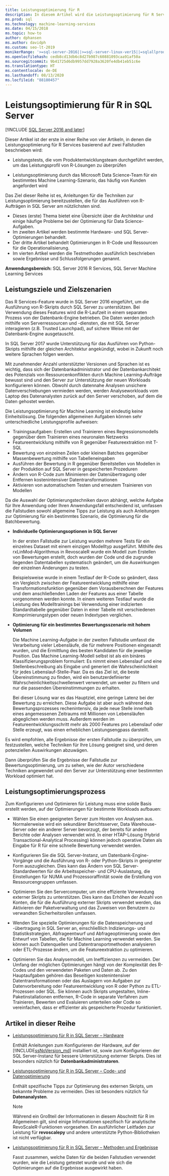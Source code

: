 ```yaml
---
title: Leistungsoptimierung für R
description: In diesem Artikel wird die Leistungsoptimierung für R Services beschrieben.
ms.prod: sql
ms.technology: machine-learning-services
ms.date: 04/15/2018
ms.topic: how-to
author: dphansen
ms.author: davidph
ms.custom: seo-lt-2019
monikerRange: '>=sql-server-2016||>=sql-server-linux-ver15||=sqlallproducts-allversions'
ms.openlocfilehash: cedb8cd13db6c8d27b987c60881093caa91af50a
ms.sourcegitcommit: 9b41725d6db9957dd7928a3620fe4db41eb51c6e
ms.translationtype: HT
ms.contentlocale: de-DE
ms.lasthandoff: 08/13/2020
ms.locfileid: "88180457"
---
```

# <a name="performance-tuning-for-r-in-sql-server"></a>Leistungsoptimierung für R in SQL Server
[!INCLUDE [SQL Server 2016 and later](../../includes/applies-to-version/sqlserver2016.md)]

Dieser Artikel ist der erste in einer Reihe von vier Artikeln, in denen die Leistungsoptimierung für R Services basierend auf zwei Fallstudien beschrieben wird:

- Leistungstests, die vom Produktentwicklungsteam durchgeführt werden, um das Leistungsprofil von R-Lösungen zu überprüfen

- Leistungsoptimierung durch das Microsoft Data Science-Team für ein bestimmtes Machine Learning-Szenario, das häufig von Kunden angefordert wird

Das Ziel dieser Reihe ist es, Anleitungen für die Techniken zur Leistungsoptimierung bereitzustellen, die für das Ausführen von R-Aufträgen in SQL Server am nützlichsten sind.

+ Dieses (erste) Thema bietet eine Übersicht über die Architektur und einige häufige Probleme bei der Optimierung für Data Science-Aufgaben.
+ Im zweiten Artikel werden bestimmte Hardware- und SQL Server-Optimierungen behandelt.
+ Der dritte Artikel behandelt Optimierungen in R-Code und Ressourcen für die Operationalisierung.
+ Im vierten Artikel werden die Testmethoden ausführlich beschrieben sowie Ergebnisse und Schlussfolgerungen genannt.

**Anwendungsbereich:** SQL Server 2016 R Services, SQL Server Machine Learning Services

## <a name="performance-goals-and-targeted-scenarios"></a>Leistungsziele und Zielszenarien

Das R Services-Feature wurde in SQL Server 2016 eingeführt, um die Ausführung von R-Skripts durch SQL Server zu unterstützen. Bei Verwendung dieses Features wird die R-Laufzeit in einem separaten Prozess von der Datenbank-Engine betrieben. Die Daten werden jedoch mithilfe von Serverressourcen und -diensten, die mit SQL Server interagieren (z.B. Trusted Launchpad), auf sichere Weise mit der Datenbank-Engine ausgetauscht.

In SQL Server 2017 wurde Unterstützung für das Ausführen von Python-Skripts mithilfe der gleichen Architektur angekündigt, wobei in Zukunft noch weitere Sprachen folgen werden.

Mit zunehmender Anzahl unterstützter Versionen und Sprachen ist es wichtig, dass sich der Datenbankadministrator und der Datenbankarchitekt des Potenzials von Ressourcenkonflikten durch Machine Learning-Aufträge bewusst sind und den Server zur Unterstützung der neuen Workloads konfigurieren können. Obwohl durch datennahe Analysen unsichere Datenverschiebungen vermieden werden, werden Analyseworkloads vom Laptop des Datenanalysten zurück auf den Server verschoben, auf dem die Daten gehostet werden.

Die Leistungsoptimierung für Machine Learning ist eindeutig keine Einheitslösung. Die folgenden allgemeinen Aufgaben können sehr unterschiedliche Leistungsprofile aufweisen:

- Trainingsaufgaben: Erstellen und Trainieren eines Regressionsmodells gegenüber dem Trainieren eines neuronalen Netzwerks
- Featureentwicklung mithilfe von R gegenüber Featureextraktion mit T-SQL
- Bewertung von einzelnen Zeilen oder kleinen Batches gegenüber Massenbewertung mithilfe von Tabelleneingaben
- Ausführen der Bewertung in R gegenüber Bereitstellen von Modellen in der Produktion auf SQL Server in gespeicherten Prozeduren
- Ändern von R-Code zum Minimieren der Datenübertragung oder Entfernen kostenintensiver Datentransformationen
- Aktivieren von automatischem Testen und erneutem Trainieren von Modellen

Da die Auswahl der Optimierungstechniken davon abhängt, welche Aufgabe für Ihre Anwendung oder Ihren Anwendungsfall entscheidend ist, umfassen die Fallstudien sowohl allgemeine Tipps zur Leistung als auch Anleitungen zur Optimierung für ein bestimmtes Szenario, die Optimierung für die Batchbewertung.

+ **Individuelle Optimierungsoptionen in SQL Server**

    In der ersten Fallstudie zur Leistung wurden mehrere Tests für ein einzelnes Dataset mit einem einzigen Modelltyp ausgeführt. Mithilfe des rxLinMod-Algorithmus in RevoscaleR wurde ein Modell zum Erstellen von Bewertungen erstellt, doch wurden der Code und die zugrunde liegenden Datentabellen systematisch geändert, um die Auswirkungen der einzelnen Änderungen zu testen.

    Beispielsweise wurde in einem Testlauf der R-Code so geändert, dass ein Vergleich zwischen der Featureentwicklung mithilfe einer Transformationsfunktion gegenüber dem Vorausberechnen der Features und dem anschließenden Laden der Features aus einer Tabelle vorgenommen werden konnte. In einem weiteren Testlauf wurde die Leistung des Modelltrainings bei Verwendung einer indizierten Standardtabelle gegenüber Daten in einer Tabelle mit verschiedenen Komprimierungstypen oder neuen Indextypen verglichen.

+ **Optimierung für ein bestimmtes Bewertungsszenario mit hohem Volumen**

    Die Machine Learning-Aufgabe in der zweiten Fallstudie umfasst die Verarbeitung vieler Lebensläufe, die für mehrere Positionen eingesandt wurden, und die Ermittlung des besten Kandidaten für die jeweilige Position. Das Machine Learning-Modell selbst ist als ein binäres Klassifizierungsproblem formuliert: Es nimmt einen Lebenslauf und eine Stellenbeschreibung als Eingabe und generiert die Wahrscheinlichkeit für jedes Lebenslauf-Stelle-Paar. Da es das Ziel ist, die beste Übereinstimmung zu finden, wird ein benutzerdefinierter Wahrscheinlichkeitsschwellenwert verwendet, um weiter zu filtern und nur die passenden Übereinstimmungen zu erhalten.

    Bei dieser Lösung war es das Hauptziel, eine geringe Latenz bei der Bewertung zu erreichen. Diese Aufgabe ist aber auch während des Bewertungsprozesses rechenintensiv, da jede neue Stelle innerhalb eines angemessenen Zeitraums mit Millionen von Lebensläufen abgeglichen werden muss. Außerdem werden im Featureentwicklungsschritt mehr als 2000 Features pro Lebenslauf oder Stelle erzeugt, was einen erheblichen Leistungsengpass darstellt.

Es wird empfohlen, alle Ergebnisse der ersten Fallstudie zu überprüfen, um festzustellen, welche Techniken für Ihre Lösung geeignet sind, und deren potenziellen Auswirkungen abzuwägen.

Dann überprüfen Sie die Ergebnisse der Fallstudie zur Bewertungsoptimierung, um zu sehen, wie der Autor verschiedene Techniken angewendet und den Server zur Unterstützung einer bestimmten Workload optimiert hat.

## <a name="performance-optimization-process"></a>Leistungsoptimierungsprozess

Zum Konfigurieren und Optimieren für Leistung muss eine solide Basis erstellt werden, auf der Optimierungen für bestimmte Workloads aufbauen:

- Wählen Sie einen geeigneten Server zum Hosten von Analysen aus. Normalerweise wird ein sekundärer Berichtsserver, Data Warehouse-Server oder ein anderer Server bevorzugt, der bereits für andere Berichte oder Analysen verwendet wird. In einer HTAP-Lösung (Hybrid Transactional-Analytical Processing) können jedoch operative Daten als Eingabe für R für eine schnelle Bewertung verwendet werden.

- Konfigurieren Sie die SQL Server-Instanz, um Datenbank-Engine-Vorgänge und die Ausführung von R- oder Python-Skripts in geeigneter Form auszugleichen. Dies kann das Ändern von SQL Server-Standardwerten für die Arbeitsspeicher- und CPU-Auslastung, die Einstellungen für NUMA und Prozessoraffinität sowie die Erstellung von Ressourcengruppen umfassen.

- Optimieren Sie den Servercomputer, um eine effiziente Verwendung externer Skripts zu unterstützen. Dies kann das Erhöhen der Anzahl von Konten, die für die Ausführung externer Skripts verwendet werden, das Aktivieren der Paketverwaltung und das Zuweisen von Benutzern zu verwandten Sicherheitsrollen umfassen.

- Wenden Sie spezielle Optimierungen für die Datenspeicherung und -übertragung in SQL Server an, einschließlich Indizierungs- und Statistikstrategien, Abfrageentwurf und Abfrageoptimierung sowie den Entwurf von Tabellen, die für Machine Learning verwendet werden. Sie können auch Datenquellen und Datentransportmethoden analysieren oder ETL-Prozesse ändern, um die Featureextraktion zu optimieren.

- Optimieren Sie das Analysemodell, um Ineffizienzen zu vermeiden. Der Umfang der möglichen Optimierungen hängt von der Komplexität des R-Codes und den verwendeten Paketen und Daten ab. Zu den Hauptaufgaben gehören das Beseitigen kostenintensiver Datentransformationen oder das Auslagern von Aufgaben zur Datenvorbereitung oder Featureentwicklung von R oder Python zu ETL-Prozessen oder SQL. Sie können auch Skripts umgestalten, Inline-Paketinstallationen entfernen, R-Code in separate Verfahren zum Trainieren, Bewerten und Evaluieren unterteilen oder Code so vereinfachen, dass er effizienter als gespeicherte Prozedur funktioniert.

## <a name="articles-in-this-series"></a>Artikel in dieser Reihe

+ [Leistungsoptimierung für R in SQL Server – Hardware](../r/sql-server-configuration-r-services.md)

    Enthält Anleitungen zum Konfigurieren der Hardware, auf der [!INCLUDE[ssNoVersion_md](../../includes/ssnoversion-md.md)] installiert ist, sowie zum Konfigurieren der SQL Server-Instanz für bessere Unterstützung externer Skripts. Dies ist besonders nützlich für **Datenbankadministratoren**.

+ [Leistungsoptimierung für R in SQL Server – Code- und Datenoptimierung](../r/r-and-data-optimization-r-services.md)

    Enthält spezifische Tipps zur Optimierung des externen Skripts, um bekannte Probleme zu vermeiden. Dies ist besonders nützlich für **Datenanalysten**.

    > [!NOTE]
    > Während ein Großteil der Informationen in diesem Abschnitt für R im Allgemeinen gilt, sind einige Informationen spezifisch für analytische RevoScaleR-Funktionen vorgesehen. Ein ausführlicher Leitfaden zur Leistung für **revoscalepy** und andere unterstützte Python-Bibliotheken ist nicht verfügbar.
    >

+ [Leistungsoptimierung für R in SQL Server – Methoden und Ergebnisse](../r/performance-case-study-r-services.md)

    Fasst zusammen, welche Daten für die beiden Fallstudien verwendet wurden, wie die Leistung getestet wurde und wie sich die Optimierungen auf die Ergebnisse ausgewirkt haben.
